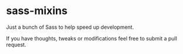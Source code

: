 sass-mixins
===========

Just a bunch of Sass to help speed up development.

If you have thoughts, tweaks or modifications feel free to submit a pull request.

